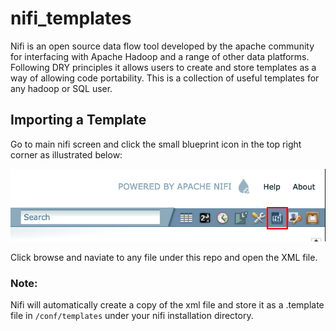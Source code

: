 # nifi_templates
Nifi is an open source data flow tool developed by the apache community for interfacing with Apache Hadoop and a range of other data platforms. Following DRY principles it allows users to create and store templates as a way of allowing code portability. This is a collection of useful templates for any hadoop or SQL user.

## Importing a Template
Go to main nifi screen and click the small blueprint icon in the top right corner as illustrated below:

![alt_text](resources/import_template_1.png)

Click browse and naviate to any file under this repo and open the XML file.

### Note:
Nifi will automatically create a copy of the xml file and store it as a .template file in `/conf/templates` under your nifi installation directory.
